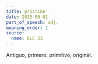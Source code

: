 ```yaml
---
title: prístino
date: 2015-06-01
part_of_speech: adj.
meaning_order: 1
source:
  name: DLE 23
---
```


Antiguo, primero, primitivo, original.
